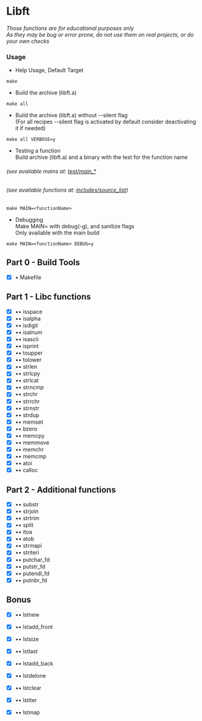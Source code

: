 # Libft

_Those functions are for educational purposes only_  
_As they may be bug or error prone, do not use them on real projects, or do your own checks_  


### Usage
- Help Usage, Default Target
```
make
```
- Build the archive (libft.a)  
```
make all
```
- Build the archive (libft.a) without --silent flag  
(For all recipes --silent flag is activated by default consider deactivating it if needed)  
```
make all VERBOSE=y
```
- Testing a function  
Build archive (libft.a) and a binary with the test for the function name
###### (see available mains at: [test/main_*](https://github.com/sumxtx/Libft/tree/main/tests)
###### (see available functions at: [includes/source_list](https://github.com/sumxtx/Libft/blob/main/includes/source_list))
```
make MAIN=<functionName>
```

- Debugging  
Make MAIN=<functionName> with debug(-g), and sanitize flags  
Only available with the main build
```
make MAIN=<functionName> DEBUG=y
```

## Part 0 - Build Tools 

- [x] • Makefile

## Part 1 - Libc functions

- [x] •• isspace
- [x] •• isalpha  
- [x] •• isdigit  
- [x] •• isalnum  
- [x] •• isascii  
- [x] •• isprint  
- [x] •• toupper  
- [x] •• tolower  
- [x] •• strlen  
- [x] •• strlcpy  
- [x] •• strlcat  
- [x] •• strncmp  
- [x] •• strchr  
- [x] •• strrchr  
- [x] •• strnstr  
- [x] •• strdup  
- [x] •• memset  
- [x] •• bzero  
- [x] •• memcpy  
- [x] •• memmove  
- [x] •• memchr  
- [x] •• memcmp  
- [x] •• atoi  
- [x] •• calloc    

## Part 2 - Additional functions

- [x] •• substr  
- [x] •• strjoin     
- [x] •• strtrim  
- [x] •• split  
- [x] •• itoa  
- [x] •• atob
- [x] •• strmapi
- [x] •• striteri
- [x] •• putchar_fd
- [x] •• putstr_fd
- [x] •• putendl_fd
- [x] •• putnbr_fd

## Bonus

- [x] •• lstnew
- [x] •• lstadd_front
- [x] •• lstsize
- [x] •• lstlast
- [x] •• lstadd_back
- [x] •• lstdelone
- [x] •• lstclear
- [x] •• lstiter
- [x] •• lstmap

